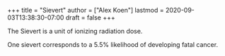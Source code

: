 +++
title = "Sievert"
author = ["Alex Koen"]
lastmod = 2020-09-03T13:38:30-07:00
draft = false
+++

The Sievert is a unit of ionizing radiation dose.

One sievert corresponds to a 5.5% likelihood of developing fatal cancer.
